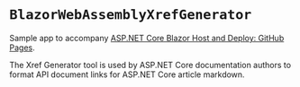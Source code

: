 # `BlazorWebAssemblyXrefGenerator`

Sample app to accompany [ASP.NET Core Blazor Host and Deploy: GitHub Pages](https://learn.microsoft.com/aspnet/core/blazor/host-and-deploy/webassembly#github-pages).

The Xref Generator tool is used by ASP.NET Core documentation authors to format API document links for ASP.NET Core article markdown.
